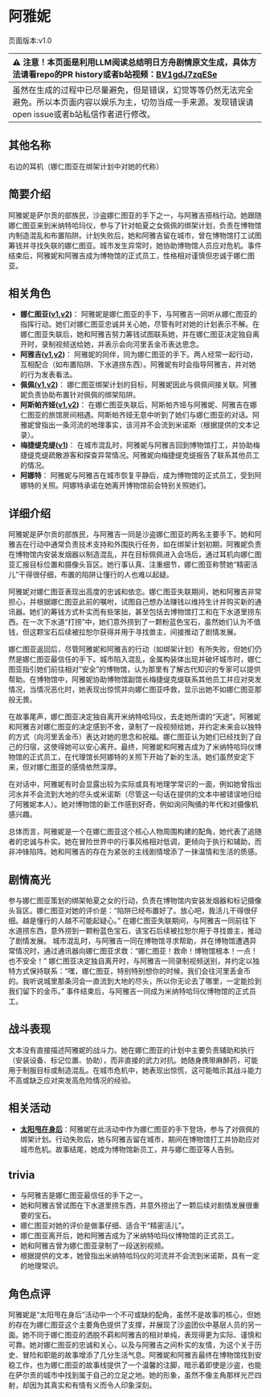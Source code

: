 # 阿雅妮
页面版本:v1.0
 

| :warning: 注意！本页面是利用LLM阅读总结明日方舟剧情原文生成，具体方法请看repo的PR history或者b站视频：[BV1gdJ7zqESe](https://www.bilibili.com/video/BV1gdJ7zqESe/)         |
|:----------------------------|
| 虽然在生成的过程中已尽量避免，但是错误，幻觉等等仍然无法完全避免。所以本页面内容以娱乐为主，切勿当成一手来源。发现错误请open issue或者b站私信作者进行修改。|



## 其他名称
右边的耳机（娜仁图亚在绑架计划中对她的代称）
## 简要介绍
阿雅妮是萨尔贡的部族民，沙盗娜仁图亚的手下之一，与阿雅吉搭档行动。她跟随娜仁图亚来到米纳特哈玛仪，参与了针对帕夏之女佩佩的绑架计划，负责在博物馆内制造混乱和布置陷阱。计划失败后，她和阿雅吉留在城市，曾在博物馆打工试图筹钱并寻找失联的娜仁图亚。城市发生异常时，她协助博物馆人员应对危机。事件结束后，阿雅妮和阿雅吉成为博物馆的正式员工，性格相对谨慎但忠诚于娜仁图亚。
## 相关角色
-   **娜仁图亚([v1](char_4138_narant.md),[v2](../char_v3/char_4138_narant.md))**： 阿雅妮是娜仁图亚的手下，与阿雅吉一同听从娜仁图亚的指挥行动。她们对娜仁图亚忠诚并关心她，尽管有时对她的计划表示不解。在娜仁图亚失联后，她和阿雅吉努力筹钱试图联系她，并在娜仁图亚决定独自离开时，录制视频送给她，并表示会向河里丢金币表达思念。
-   **阿雅吉([v1](extended_char_a_ya_ji.md),[v2](../char_v3/extended_char_a_ya_ji.md))**： 阿雅妮的同伴，同为娜仁图亚的手下。两人经常一起行动，互相配合（如布置陷阱、下水道捞东西）。阿雅妮有时会指导阿雅吉，并对她的行为发表看法。
-   **佩佩([v1](char_4058_pepe.md),[v2](../char_v3/char_4058_pepe.md))**： 娜仁图亚绑架计划的目标，阿雅妮因此与佩佩间接关联。阿雅妮负责协助布置针对佩佩的绑架陷阱。
-   **阿斯帕齐娅([v1](extended_char_a_si_pa_qi_ya.md),[v2](../char_v3/extended_char_a_si_pa_qi_ya.md))**： 在娜仁图亚失联后，阿斯帕齐娅与阿雅妮、阿雅吉在娜仁图亚的旅馆房间相遇。阿斯帕齐娅无意中听到了她们与娜仁图亚的对话。阿雅妮曾指出一条河流的地理事实，该河并不会流到米诺斯（根据提供的文本记录）。
-   **梅捷缇克缇([v1](extended_char_mei_jie_ti_ke_ti.md))**： 在城市混乱时，阿雅妮与阿雅吉回到博物馆打工，并协助梅捷缇克缇疏散游客和探查异常情况。阿雅妮向梅捷缇克缇报告了联系其他员工的情况。
-   **阿娜特**： 阿雅妮与阿雅吉在城市恢复平静后，成为博物馆的正式员工，受到阿娜特的关照。阿娜特承诺在她离开博物馆前会特别关照她们。
## 详细介绍
阿雅妮是萨尔贡的部族民，与阿雅吉一同是沙盗娜仁图亚的两名主要手下。她和阿雅吉在行动中通常负责技术支持和外围执行任务，如在绑架计划初期，阿雅妮负责在博物馆内安装发烟器以制造混乱，并在目标佩佩进入会场后，通过耳机向娜仁图亚汇报目标位置和摄像头盲区。她行事认真、注重细节，娜仁图亚称赞她“精密活儿”干得很仔细，布置的陷阱让懂行的人也难以起疑。

阿雅妮对娜仁图亚表现出高度的忠诚和依恋。娜仁图亚失联期间，她和阿雅吉非常担心，并根据娜仁图亚此前的嘱咐，试图自己想办法赚钱以维持生计并购买新的通讯器。她们的筹钱方式朴实而有些笨拙，甚至包括去博物馆打工和在下水道里捞东西。在一次下水道“打捞”中，她们意外捞到了一颗粉蓝色宝石，虽然她们认为不值钱，但这颗宝石后续被拉恕尔获得并用于寻找兽主，间接推动了剧情发展。

娜仁图亚返回后，尽管阿雅妮和阿雅吉的行动（如绑架计划）有所失败，但她们仍然是娜仁图亚最信任的手下。城市陷入混乱，金属构装体出现并破坏城市时，娜仁图亚指引她们前往相对“安全”的博物馆，认为那里有了解古代知识的专家可以提供帮助。在博物馆中，阿雅妮协助博物馆副馆长梅捷缇克缇联系其他员工并应对突发情况，当情况恶化时，她表现出惊慌并向娜仁图亚呼救，显示出她不如娜仁图亚那般无畏。

在故事尾声，娜仁图亚决定独自离开米纳特哈玛仪，去走她所谓的“天途”。阿雅妮和阿雅吉对娜仁图亚的决定感到不舍，录制了一段视频给她，并约定未来会以独特的方式（向河里丢金币）表达对她的思念和祝福。娜仁图亚认为她们已经找到了自己的归宿，这使得她可以安心离开。最终，阿雅妮和阿雅吉成为了米纳特哈玛仪博物馆的正式员工，在代理馆长阿娜特的关照下开始了新的生活。她们虽然安定下来，但对娜仁图亚的感情依然深厚。

在对话中，阿雅妮有时会显露出较为实际或具有地理学常识的一面，例如她曾指出河水并不会流到大地的尽头或米诺斯（尽管这一句话在提供的文本中被错误地归给了阿雅妮本人）。她对博物馆的新工作感到好奇，例如询问陶俑的年代和对摄像机感兴趣。

总体而言，阿雅妮是一个在娜仁图亚这个核心人物周围构建的配角，她代表了追随者的忠诚与朴实。她在冒险世界中的行事风格相对低调，更倾向于执行和辅助，而非冲锋陷阵。她和阿雅吉的存在为紧张的主线剧情增添了一抹温情和生活的质感。
## 剧情高光
参与娜仁图亚策划的绑架帕夏之女的行动，负责在博物馆内安装发烟器和标记摄像头盲区。娜仁图亚对她的评价是：“陷阱已经布置好了。放心吧，我活儿干得很仔细。越是懂行的人越不可能起疑心。”
在娜仁图亚失联期间，与阿雅吉一同前往下水道捞东西，意外捞到一颗粉蓝色宝石，该宝石后续被拉恕尔用于寻找兽主，推动了剧情发展。
城市混乱时，与阿雅吉一同在博物馆寻求帮助，并在博物馆遭遇异常情况时，通过通讯器向娜仁图亚求救：“娜仁图亚！救命！博物馆根本！一点！也不安全！”
娜仁图亚决定独自离开时，与阿雅吉一同录制视频送别，并约定以独特方式保持联系：“嘿，娜仁图亚，特别特别想你的时候，我们会往河里丢金币的。我听说城里那条河会一直流到大地的尽头，所以你无论去了哪里，一定能捡到我们留下的金币。”
事件结束后，与阿雅吉一同成为米纳特哈玛仪博物馆的正式员工。
## 战斗表现
文本没有直接描述阿雅妮的战斗力。她在娜仁图亚的计划中主要负责辅助和执行（安装设备、标记位置、协助），而非直接的武力对抗。她随身携带麻醉药，可能用于制服目标或制造混乱。在城市危机中，她表现出惊慌，这可能暗示其战斗能力不高或缺乏应对突发高危险情况的经验。
## 相关活动
-   **[太阳甩在身后](../stories/act35side.md)**：阿雅妮在此活动中作为娜仁图亚的手下登场，参与了对佩佩的绑架计划。行动失败后，她与阿雅吉留在城市，期间在博物馆打工并协助应对城市危机。故事结尾，她成为博物馆新员工，并与娜仁图亚等人告别。
## trivia
*   与阿雅吉是娜仁图亚最信任的手下之一。
*   她和阿雅吉曾试图在下水道里捞东西，并意外捞出了一颗后续对剧情发展很重要的宝石。
*   娜仁图亚对她的评价是做事仔细、适合干“精密活儿”。
*   娜仁图亚离开后，她和阿雅吉成为了米纳特哈玛仪博物馆的正式员工。
*   她和阿雅吉曾为娜仁图亚录制了一段送别视频。
*   根据提供的文本，她曾指出米纳特哈玛仪的河流并不会流到米诺斯，具有一定的地理常识。
## 角色点评
阿雅妮是“太阳甩在身后”活动中一个不可或缺的配角，虽然不是故事的核心，但她的存在为娜仁图亚这个主要角色提供了支撑，并展现了沙盗团伙中基层人员的另一面。她不同于娜仁图亚的洒脱不羁和阿雅吉的相对单纯，表现得更为实际、谨慎和可靠。她对娜仁图亚的忠诚和关心，以及与阿雅吉之间朴实的友情，为这个关于历史、冒险和职能的故事增添了几分生活气息。阿雅妮和阿雅吉最终在博物馆找到安稳工作，也为娜仁图亚的故事线提供了一个温馨的注脚，暗示着即使是沙盗，也能在萨尔贡的城市中找到属于自己的立足之地。她的形象，虽然不像主角那样光芒四射，却因为其真实和有情有义而令人印象深刻。
